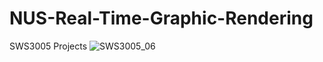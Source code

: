 # NUS-Real-Time-Graphic-Rendering
SWS3005 Projects
![SWS3005_06](https://github.com/Jason2Yx/NUS-Real-Time-Graphic-Rendering/assets/90187353/98c915ca-abf0-4487-b493-3d93b0f5984e)
